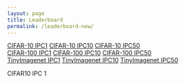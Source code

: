 ```yaml
---
layout: page
title: Leaderboard
permalink: /leaderboard-new/
---
```

<link rel="stylesheet" href="https://cdn.datatables.net/1.10.21/css/jquery.dataTables.min.css">
<link rel="stylesheet" href="/css/main.css" />
<script type="text/javascript" src="https://code.jquery.com/jquery-3.5.1.js"></script>
<script type="text/javascript" src="https://cdn.datatables.net/1.10.21/js/jquery.dataTables.min.js"></script>



<div id="leaderboard" class="container button-list">
  <a class="button" href="#div_cifar10_Linf_heading">CIFAR-10 IPC1</a>
  <a class="button" href="#div_cifar10_L2_heading">CIFAR-10 IPC10</a>
  <a class="button" href="#div_cifar10_corruptions_heading">CIFAR-10 IPC50</a>
</div>
<div id="leaderboard" class="container button-list">
  <a class="button" href="#div_cifar100_Linf_heading">CIFAR-100 IPC1</a>
  <a class="button" href="#div_cifar100_corruptions_heading">CIFAR-100 IPC10</a>
  <a class="button" href="#div_imagenet_Linf_heading">CIFAR-100 IPC50</a>
</div>
<div id="leaderboard" class="container button-list">
  <a class="button" href="#div_imagenet_Linf_heading">TinyImagenet IPC1</a>
  <a class="button" href="#div_imagenet_Linf_heading">TinyImagenet IPC10</a>
  <a class="button" href="#div_imagenet_Linf_heading">TinyImagenet IPC50</a>
</div>

<section class="container" id="div_cifar10_Linf_heading">
  <div class="heading">
    <p>
    CIFAR10 IPC 1
    </p>
  </div>
  <div id="div_cifar10_Linf"></div>
</section>

<script>
    $("#div_cifar10_Linf").load("/tables/cifar10-ipc1.html");

    $(document).ready(function () {
      $("#cifar10_leaderboard_Linf").DataTable();
    });
</script>



